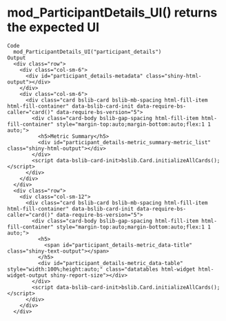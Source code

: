 # mod_ParticipantDetails_UI() returns the expected UI

    Code
      mod_ParticipantDetails_UI("participant_details")
    Output
      <div class="row">
        <div class="col-sm-6">
          <div id="participant_details-metadata" class="shiny-html-output"></div>
        </div>
        <div class="col-sm-6">
          <div class="card bslib-card bslib-mb-spacing html-fill-item html-fill-container" data-bslib-card-init data-require-bs-caller="card()" data-require-bs-version="5">
            <div class="card-body bslib-gap-spacing html-fill-item html-fill-container" style="margin-top:auto;margin-bottom:auto;flex:1 1 auto;">
              <h5>Metric Summary</h5>
              <div id="participant_details-metric_summary-metric_list" class="shiny-html-output"></div>
            </div>
            <script data-bslib-card-init>bslib.Card.initializeAllCards();</script>
          </div>
        </div>
      </div>
      <div class="row">
        <div class="col-sm-12">
          <div class="card bslib-card bslib-mb-spacing html-fill-item html-fill-container" data-bslib-card-init data-require-bs-caller="card()" data-require-bs-version="5">
            <div class="card-body bslib-gap-spacing html-fill-item html-fill-container" style="margin-top:auto;margin-bottom:auto;flex:1 1 auto;">
              <h5>
                <span id="participant_details-metric_data-title" class="shiny-text-output"></span>
              </h5>
              <div id="participant_details-metric_data-table" style="width:100%;height:auto;" class="datatables html-widget html-widget-output shiny-report-size"></div>
            </div>
            <script data-bslib-card-init>bslib.Card.initializeAllCards();</script>
          </div>
        </div>
      </div>

